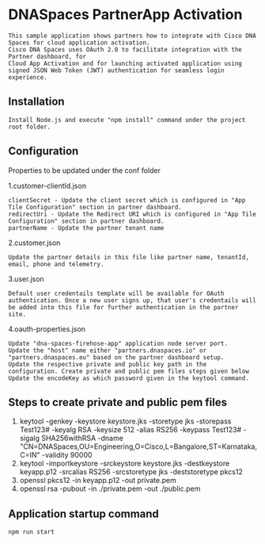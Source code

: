# DNASpaces PartnerApp Activation

    This sample application shows partners how to integrate with Cisco DNA Spaces for cloud application activation. 
    Cisco DNA Spaces uses OAuth 2.0 to facilitate integration with the Partner dashboard, for 
    Cloud App Activation and for launching activated application using signed JSON Web Token (JWT) authentication for seamless login experience.


## Installation

	Install Node.js and execute "npm install" command under the project root folder.


## Configuration

Properties to be updated under the conf folder

1.customer-clientId.json

    clientSecret - Update the client secret which is configured in "App Tile Configuration" section in partner dashboard.
    redirectUri - Update the Redirect URI which is configured in "App Tile Configuration" section in partner dashboard.
    partnerName - Update the partner tenant name

2.customer.json

    Update the partner details in this file like partner name, tenantId, email, phone and telemetry.

3.user.json
    
    Default user credentails template will be available for OAuth authentication. Once a new user signs up, that user's credentails will be added into this file for further authentication in the partner site.

4.oauth-properties.json

    Update "dna-spaces-firehose-app" application node server port.
    Update the "host" name either "partners.dnaspaces.io" or "partners.dnaspaces.eu" based on the partner dashboard setup.
    Update the respective private and public key path in the configuration. Create private and public pem files steps given below
    Update the encodeKey as which password given in the keytool command. 


## Steps to create private and public pem files 

1) keytool -genkey -keystore keystore.jks -storetype jks -storepass Test123# -keyalg RSA -keysize 512 -alias RS256 -keypass Test123# -sigalg SHA256withRSA -dname "CN=DNASpaces,OU=Engineering,O=Cisco,L=Bangalore,ST=Karnataka,C=IN" -validity 90000
2) keytool -importkeystore -srckeystore keystore.jks -destkeystore keyapp.p12 -srcalias RS256 -srcstoretype jks -deststoretype pkcs12
3) openssl pkcs12 -in keyapp.p12 -out private.pem
4) openssl rsa -pubout -in ./private.pem -out ./public.pem


## Application startup command

	npm run start
